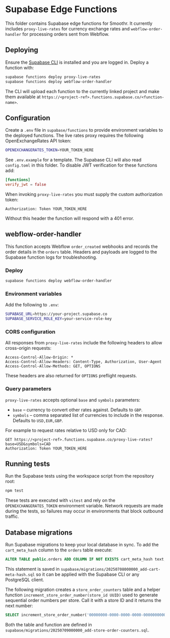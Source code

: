 # Supabase Edge Functions

This folder contains Supabase edge functions for Smoothr. It currently includes
`proxy-live-rates` for currency exchange rates and `webflow-order-handler` for
processing orders sent from Webflow.

## Deploying

Ensure the [Supabase CLI](https://supabase.com/docs/guides/cli) is installed and you are logged in.
Deploy a function with:

```bash
supabase functions deploy proxy-live-rates
supabase functions deploy webflow-order-handler
```

The CLI will upload each function to the currently linked project and make them
available at `https://<project-ref>.functions.supabase.co/<function-name>`.

## Configuration

Create a `.env` file in `supabase/functions` to provide environment variables to
the deployed functions. The live rates proxy requires the following OpenExchangeRates API
token:

```bash
OPENEXCHANGERATES_TOKEN=YOUR_TOKEN_HERE
```

See `.env.example` for a template. The Supabase CLI will also read `config.toml`
in this folder. To disable JWT verification for these functions add:

```toml
[functions]
verify_jwt = false
```

When invoking `proxy-live-rates` you must supply the custom authorization token:

```http
Authorization: Token YOUR_TOKEN_HERE
```

Without this header the function will respond with a 401 error.

## webflow-order-handler

This function accepts Webflow `order_created` webhooks and records the order
details in the `orders` table. Headers and payloads are logged to the Supabase
function logs for troubleshooting.

### Deploy

```bash
supabase functions deploy webflow-order-handler
```

### Environment variables

Add the following to `.env`:

```bash
SUPABASE_URL=https://your-project.supabase.co
SUPABASE_SERVICE_ROLE_KEY=your-service-role-key
```

### CORS configuration

All responses from `proxy-live-rates` include the following headers to allow cross-origin requests:

```
Access-Control-Allow-Origin: *
Access-Control-Allow-Headers: Content-Type, Authorization, User-Agent
Access-Control-Allow-Methods: GET, OPTIONS
```

These headers are also returned for `OPTIONS` preflight requests.

### Query parameters

`proxy-live-rates` accepts optional `base` and `symbols` parameters:

- `base` – currency to convert other rates against. Defaults to `GBP`.
- `symbols` – comma separated list of currencies to include in the response. Defaults to `USD,EUR,GBP`.

For example to request rates relative to USD only for CAD:

```http
GET https://<project-ref>.functions.supabase.co/proxy-live-rates?base=USD&symbols=CAD
Authorization: Token YOUR_TOKEN_HERE
```


## Running tests

Run the Supabase tests using the workspace script from the repository root:

```bash
npm test
```

These tests are executed with `vitest` and rely on the `OPENEXCHANGERATES_TOKEN` environment variable. Network requests are made during the tests, so failures may occur in environments that block outbound traffic.

## Database migrations

Run Supabase migrations to keep your local database in sync. To add the
`cart_meta_hash` column to the `orders` table execute:

```sql
ALTER TABLE public.orders ADD COLUMN IF NOT EXISTS cart_meta_hash text;
```

This statement is saved in
`supabase/migrations/20250708000000_add-cart-meta-hash.sql` so it can be applied
with the Supabase CLI or any PostgreSQL client.

The following migration creates a `store_order_counters` table and a helper
function `increment_store_order_number(store_id UUID)` used to generate
sequential order numbers per store. Call it with a store ID and it returns the
next number:

```sql
SELECT increment_store_order_number('00000000-0000-0000-0000-000000000000');
```

Both the table and function are defined in
`supabase/migrations/20250709000000_add-store-order-counters.sql`.
